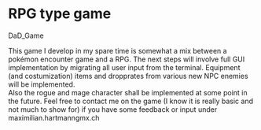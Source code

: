 # RPG type game
DaD_Game

This game I develop in my spare time is somewhat a mix between a pokémon encounter game and a RPG.
The next steps will involve full GUI implementation by migrating all user input from the terminal.
Equipment (and costumization) items and dropprates from various new NPC enemies will be implemented.  
Also the rogue and mage character shall be implemented at some point in the future.
Feel free to contact me on the game (I know it is really basic and not much to show for) if you have 
some feedback or input under maximilian.hartmann<at>gmx.ch
